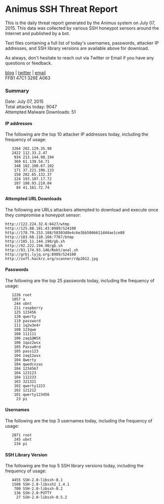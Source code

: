 # Animus SSH Threat Report

This is the daily threat report generated by the Animus system on July 07, 2015. This data was collected by various SSH honeypot sensors around the Internet and published by a bot.  

Text files containing a full list of today's usernames, passwords, attacker IP addresses, and SSH library versions are available above for download.  

As always, don't hesitate to reach out via Twitter or Email if you have any questions or feedback.  

[blog](http://morris.guru) | [twitter](https://twitter.com/andrew___morris) | [email](mailto:andrew@morris.guru)  
FFB1 47C1 326E A063  

### Summary

Date: July 07, 2015  
Total attacks today: 9047  
Attempted Malware Downloads: 51 

#### IP addresses
The following are the top 10 attacker IP addresses today, including the frequency of usage:
```
   3264 202.129.35.98
   2422 112.33.2.47
    934 213.144.98.194
    369 61.139.54.71
    348 182.100.67.102
    171 37.221.196.133
    150 202.65.132.37
    124 193.107.17.72
    107 188.93.210.84
     84 41.161.72.74
```

#### Attempted URL Downloads
The following are URLs attackers attempted to download and execute once they compromise a honeypot sensor:
```
http://122.224.32.6:8427/wtmp
http://125.88.181.43:8989/S24100
http://178.79.153.108/58303d8e4c6e3bb5066611d44ae1ce88
http://183.60.110.166:7767/btmp
http://185.11.144.190/gb.sh
http://92.222.194.90/gb.sh
http://93.174.93.146/Rekt/anal.sh
http://grbj.lyjq.org:8989/S24100
http://soft.hackrz.org/scanner/rdp2012.jpg
```

#### Passwords
The following are the top 25 passwords today, including the frequency of usage:
```
   1226 root
   1057 a
    244 ubnt
    211 raspberry
    125 123456
    120 qwerty
    119 password
    111 1q2w3e4r
    108 123qwe
    108 111111
    106 zaq1@WSX
    106 1qaz2wsx
    105 Passw0rd
    105 pass123
    104 zaq12wsx
    104 Qwerty
    104 qwedcxzas
    104 1234567
    104 123123
    104 112233
    103 321321
    102 qwerty1223
    102 121212
    101 qwerty123456
     23 pi
```

#### Usernames
The following are the top 3 usernames today, including the frequency of usage:
```
   2871 root
    245 ubnt
    234 pi
```

#### SSH Library Version
The following are the top 5 SSH library versions today, including the frequency of usage:
```
   4455 SSH-2.0-libssh-0.1
   1588 SSH-2.0-libssh2_1.4.1
    700 SSH-2.0-libssh-0.2
    136 SSH-2.0-PUTTY
     27 SSH-2.0-libssh-0.5.2
```
